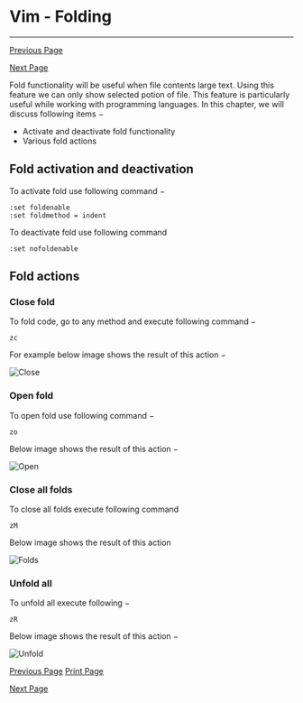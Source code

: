 # Vim - Folding

------



[ Previous Page](https://www.tutorialspoint.com/vim/vim_registers.htm)

[Next Page ](https://www.tutorialspoint.com/vim/vim_diff.htm)

Fold functionality will be useful when file contents large text. Using this feature we can only show selected potion of file. This feature is particularly useful while working with programming languages. In this chapter, we will discuss following items −

- Activate and deactivate fold functionality
- Various fold actions

## Fold activation and deactivation

To activate fold use following command −

```
:set foldenable 
:set foldmethod = indent
```

To deactivate fold use following command

```
:set nofoldenable
```

## Fold actions

### Close fold

To fold code, go to any method and execute following command −

```
zc
```

For example below image shows the result of this action −

![Close](https://www.tutorialspoint.com/vim/images/close.jpg)

### Open fold

To open fold use following command −

```
zo
```

Below image shows the result of this action −

![Open](https://www.tutorialspoint.com/vim/images/open.jpg)

### Close all folds

To close all folds execute following command

```
zM
```

Below image shows the result of this action

![Folds](https://www.tutorialspoint.com/vim/images/folds.jpg)

### Unfold all

To unfold all execute following −

```
zR
```

Below image shows the result of this action −

![Unfold](https://www.tutorialspoint.com/vim/images/unfold.jpg)

[ Previous Page](https://www.tutorialspoint.com/vim/vim_registers.htm) [ Print Page](javascript:printPage();)

[Next Page ](https://www.tutorialspoint.com/vim/vim_diff.htm)